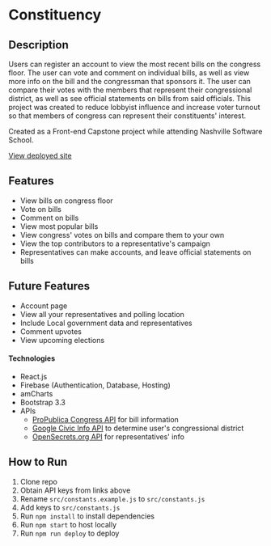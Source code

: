 # Constituency

## Description
Users can register an account to view the most recent bills on the congress floor.  The user can vote and comment on individual bills, as well as view more info on the bill and the congressman that sponsors it.  The user can compare their votes with the members that represent their congressional district, as well as see official statements on bills from said officials.  This project was created to reduce lobbyist influence and increase voter turnout so that members of congress can represent their constituents' interest.

Created as a Front-end Capstone project while attending Nashville Software School.

[View deployed site](https://my-project-1513728693887.firebaseapp.com)

## Features
- View bills on congress floor
- Vote on bills
- Comment on bills
- View most popular bills
- View congress' votes on bills and compare them to your own
- View the top contributors to a representative's campaign
- Representatives can make accounts, and leave official statements on bills

## Future Features
- Account page
- View all your representatives and polling location
- Include Local government data and representatives
- Comment upvotes
- View upcoming elections

#### Technologies
- React.js
- Firebase (Authentication, Database, Hosting)
- amCharts
- Bootstrap 3.3
- APIs
  - [ProPublica Congress API](https://www.propublica.org/datastore/api/propublica-congress-api) for bill information
  - [Google Civic Info API](https://developers.google.com/civic-information/) to determine user's congressional district
  - [OpenSecrets.org API](https://www.opensecrets.org) for representatives' info

## How to Run
1. Clone repo
1. Obtain API keys from links above
1. Rename `src/constants.example.js` to `src/constants.js`
1. Add keys to `src/constants.js`
1. Run `npm install` to install dependencies
1. Run `npm start` to host locally
1. Run `npm run deploy` to deploy